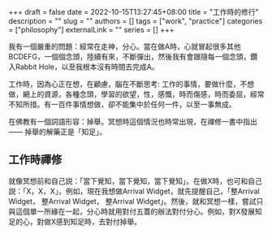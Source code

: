 +++ 
draft = false
date = 2022-10-15T13:27:45+08:00
title = "工作時的修行"
description = ""
slug = ""
authors = []
tags = ["work", "practice"]
categories = ["philosophy"]
externalLink = ""
series = []
+++

我有一個嚴重的問題：經常在走神，分心。當在做A時，心就冒起很多其他BCDEFG，一個個念頭，陸續有來，不斷彈出，然後我有會跟隨每一個念頭，鑽入Rabbit Hole，以至我根本沒有時間去完成A。

工作時，因為心正在想，在顧慮，腦在不斷思考: 工作的事情，要做什麼，不想做，網上的資源，各種念頭，學習的欲望，性，感慨，時而傷感，時而委屈，經常不知所措。有一百件事情想做，卻不能集中於任何一件，以至一事無成。

在佛教有一個詞語形容：掉舉。冥想時這個情況也時常出現，在禪修一書中指出 —— 掉舉的解藥正是「知足」。

## 工作時禪修

就像冥想前和自己説：「當下覺知，當下覺知，當下覺知」。在做X時，也可和自己説：「X，X，X」。例如，現在我想做Arrival Widget，就先提醒自己，「整Arrival Widget， 整Arrival Widget， 整Arrival Widget」。然後，就和冥想一樣，嘗試只與這個單一所緣在一起，分心時就用對付五蓋的辦法對付分心。例如，對X發展知足的心，對做X感到知足時，去對付掉舉。


